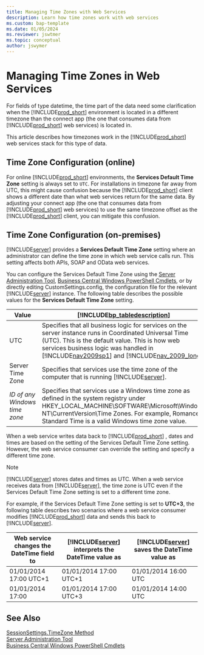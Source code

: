 ```yaml
---
title: Managing Time Zones with Web Services
description: Learn how time zones work with web services
ms.custom: bap-template
ms.date: 01/05/2024
ms.reviewer: jswtmer
ms.topic: conceptual
author: jswymer
---
```

# Managing Time Zones in Web Services 

For fields of type datetime, the time part of the data need some clarification when the [!INCLUDE[prod_short](../developer/includes/prod_short.md)] environment is located in a different timezone than the connect app (the one that consumes data from [!INCLUDE[prod_short](../developer/includes/prod_short.md)] web services) is located in. 

This article describes how timezones work in the [!INCLUDE[prod_short](../developer/includes/prod_short.md)] web services stack for this type of data.


## Time Zone Configuration (online) 

For online [!INCLUDE[prod_short](../developer/includes/prod_short.md)] environments, the **Services Default Time Zone** setting is always set to `UTC`. For installations in timezone far away from UTC, this might cause confusion because the [!INCLUDE[prod_short](../developer/includes/prod_short.md)] client shows a different date than what web services return for the same data. By adjusting your connect app (the one that consumes data from [!INCLUDE[prod_short](../developer/includes/prod_short.md)] web services) to use the same timezone offset as the [!INCLUDE[prod_short](../developer/includes/prod_short.md)] client, you can mitigate this confusion.



## Time Zone Configuration (on-premises) 
[!INCLUDE[server](../developer/includes/server.md)] provides a **Services Default Time Zone** setting where an administrator can define the time zone in which web service calls run. This setting affects both APIs, SOAP and OData web services. 

You can configure the Services Default Time Zone using the [Server Administration Tool](../administration/administration-tool.md), [Business Central Windows PowerShell Cmdlets](/powershell/business-central/overview), or by directly editing CustomSettings.config, the configuration file for the relevant [!INCLUDE[server](../developer/includes/server.md)] instance. The following table describes the possible values for the **Services Default Time Zone** setting.  
  
|Value|[!INCLUDE[bp_tabledescription](../developer/includes/bp_tabledescription_md.md)]|  
|-----------|---------------------------------------|  
|UTC|Specifies that all business logic for services on the server instance runs in Coordinated Universal Time \(UTC\). This is the default value. This is how web services business logic was handled in [!INCLUDE[nav2009sp1](../developer/includes/nav2009sp1_md.md)] and [!INCLUDE[nav_2009_long](../developer/includes/nav_2009_long_md.md)].|  
|Server Time Zone|Specifies that services use the time zone of the computer that is running [!INCLUDE[server](../developer/includes/server.md)].|  
|*ID of any Windows time zone*|Specifies that services use a Windows time zone as defined in the system registry under HKEY\_LOCAL\_MACHINE\\SOFTWARE\\Microsoft\\Windows NT\\CurrentVersion\\Time Zones. For example, Romance Standard Time is a valid Windows time zone value.|  
  
When a web service writes data back to [!INCLUDE[prod_short](../developer/includes/prod_short.md)] , dates and times are based on the setting of the Services Default Time Zone setting. However, the web service consumer can override the setting and specify a different time zone.  
  
> [!NOTE] 
>  [!INCLUDE[server](../developer/includes/server.md)] stores dates and times as UTC. When a web service receives data from [!INCLUDE[server](../developer/includes/server.md)], the time zone is UTC even if the Services Default Time Zone setting is set to a different time zone.  
  
For example, if the Services Default Time Zone setting is set to **UTC+3**, the following table describes two scenarios where a web service consumer modifies [!INCLUDE[prod_short](../developer/includes/prod_short.md)] data and sends this back to [!INCLUDE[server](../developer/includes/server.md)].  
  
|Web service changes the DateTime field to|[!INCLUDE[server](../developer/includes/server.md)] interprets the DateTime value as|[!INCLUDE[server](../developer/includes/server.md)] saves the DateTime value as|  
|-----------------------------------------------|---------------------------------------------------------------|----------------------------------------------------------|  
|01/01/2014 17:00 UTC+1|01/01/2014 17:00 UTC+1|01/01/2014 16:00 UTC|  
|01/01/2014 17:00|01/01/2014 17:00 UTC+3|01/01/2014 14:00 UTC|  
  


## See Also  

[SessionSettings.TimeZone Method](../developer/methods-auto/sessionsettings/sessionsettings-timezone-method.md)  
[Server Administration Tool](../administration/administration-tool.md)   
[Business Central Windows PowerShell Cmdlets](/powershell/business-central/overview)
